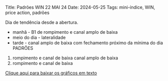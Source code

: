 Title: Padrões WIN 22 MAI 24
Date: 2024-05-25
Tags: mini-índice, WIN, price action, padrões

Dia de tendência desde a abertura.  

* manhã - B1 de rompimento e  canal amplo de baixa
* meio do dia - lateralidade
* tarde - canal amplo de baixa com fechamento próximo da mínima do dia
PADRÕES
1. rompimento e canal de baixa
canal amplo de baixa
2. rompimento e canal de baixa
  
[Clique aqui para baixar os gráficos em texto]({attach}/padroes/WIN-24-05-22.zip)

